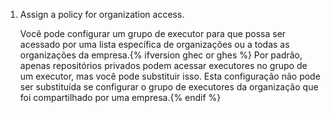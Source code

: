 1. Assign a policy for organization access.

    Você pode configurar um grupo de executor para que possa ser acessado por uma lista específica de organizações ou a todas as organizações da empresa.{% ifversion ghec or ghes %} Por padrão, apenas repositórios privados podem acessar executores no grupo de um executor, mas você pode substituir isso. Esta configuração não pode ser substituída se configurar o grupo de executores da organização que foi compartilhado por uma empresa.{% endif %}
